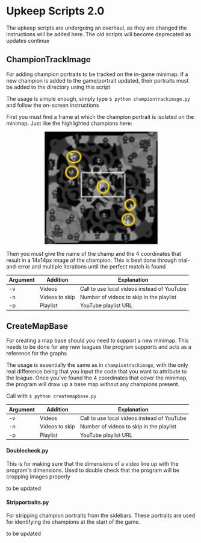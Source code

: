 # Upkeep Scripts 2.0

The upkeep scripts are undergoing an overhaul, as they are changed the instructions will be added here. The old scripts will become deprecated as updates continue

## ChampionTrackImage

For adding champion portraits to be tracked on the in-game minimap. If a new champion is added to the game/portrait updated, their portraits must be added to the directory using this script

The usage is simple enough, simply type `$ python championtrackimage.py` and follow the on-screen instructions

First you must find a frame at which the champion portrait is isolated on the minimap. Just like the highlighted champions here:

<p align = "center">
	<img src = "/assets/markdown_assets/isolated_minimap.png" width = 300>
</p> 

Then you must give the name of the champ and the 4 coordinates that result in a 14x14px image of the champion. This is best done through trial-and-error and multiple iterations until the perfect match is found


|Argument|Addition|Explanation
|---|---|---|
|-v|Videos|Call to use local videos instead of YouTube|
|-n|Videos to skip| Number of videos to skip in the playlist| 
|-p|Playlist|YouTube playlist URL|

## CreateMapBase

For creating a map base should you need to support a new minimap. This needs to be done for any new leagues the program supports and acts as a reference for the graphs

The usage is essentially the same as in `championtrackimage`, with the only real difference being that you input the code that you want to attribute to the league. Once you've found the 4 coordinates that cover the minimap, the program will draw up a base map without any champions present.

Call with `$ python createmapbase.py`

|Argument|Addition|Explanation
|---|---|---|
|-v|Videos|Call to use local videos instead of YouTube|
|-n|Videos to skip| Number of videos to skip in the playlist| 
|-p|Playlist|YouTube playlist URL|

#### Doublecheck.py

This is for making sure that the dimensions of a video line up with the program's dimensions. Used to double check that the program will be cropping images properly

to be updated

#### Stripportraits.py

For stripping champion portraits from the sidebars. These portraits are used for identifying the champions at the start of the game. 

to be updated
